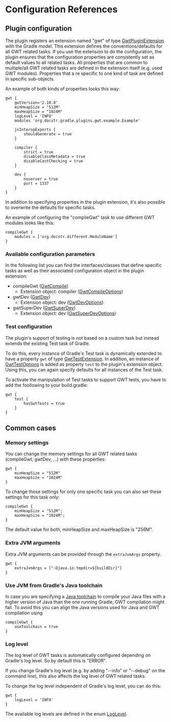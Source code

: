 # Configuration References

## Plugin configuration

The plugin registers an extension named "gwt" of type [GwtPluginExtension](../javadoc/org/docstr/gradle/plugins/gwt/GwtPluginExtension.html) with the Gradle model. This extension defines the conventions/defaults for all GWT related tasks. If you use the extension to do the configuration, the plugin ensures that the configuration properties are consistently set as default values to all related tasks. All properties that are common to multiple/all GWT related tasks are defined in the extension itself (e.g. used GWT modules). Properties that a re specific to one kind of task are defined in specific sub-objects.

An example of both kinds of properties looks this way:

```
gwt {
    gwtVersion='2.10.0'
    minHeapSize = "512M"
    maxHeapSize = "1024M"
    logLevel = 'INFO'
    modules 'org.docstr.gradle.plugins.gwt.example.Example'

    jsInteropExports {
        shouldGenerate = true
    }

    compiler {
        strict = true
        disableClassMetadata = true
        disableCastChecking = true
    }
    
    dev {
        noserver = true
        port = 1337
    }
}
```

In addition to specifying properties in the plugin extension, it's also possible to overwrite the defaults for specific tasks.

An example of configuring the "compileGwt" task to use different GWT modules looks like this:

```
compileGwt {
    modules = ['org.docstr.different.ModuleName']
}
```

### Available configuration parameters

In the following list you can find the interfaces/classes that define specific tasks as well as their associated configuration object in the plugin extension:

* compileGwt ([GwtCompile](../javadoc/org/docstr/gradle/plugins/gwt/GwtCompile.html))
    * Extension object: compiler ([GwtCompileOptions](../javadoc/org/docstr/gradle/plugins/gwt/GwtCompileOptions.html))
* gwtDev ([GwtDev](../javadoc/org/docstr/gradle/plugins/gwt/GwtDev.html))
    * Extension object: dev ([GwtDevOptions](../javadoc/org.docstr/gradle/plugins/gwt/GwtDevOptions.html))
* gwtSuperDev ([GwtSuperDev](../javadoc/org/docstr/gradle/plugins/gwt/GwtSuperDev.html))
    * Extension object: dev ([GwtSuperDevOptions](../javadoc/org/docstr/gradle/plugins/gwt/GwtSuperDevOptions.html))

### Test configuration

The plugin's support of testing is not based on a custom task but instead extends the existing Test task of Gradle.

To do this, every instance of Gradle's Test task is dynamically extended to have a property `gwt` of type [GwtTestExtension](../javadoc/org/docstr/gradle/plugins/gwt/GwtTestExtension.html). In addition, an instance of [GwtTestOptions](../javadoc/de/richsource/gradle/plugins/gwt/GwtTestOptions.html) is added as property `test` to the plugin's extension object. Using this, you can again specify defaults for all instances of the Test task.

To activate the manipulation of Test tasks to support GWT tests, you have to add the foollowing to your build.gradle:

```
gwt {
    test {
        hasGwtTests = true
    }
}
```

## Common cases

### Memory settings

You can change the memory settings for all GWT related tasks (compileGwt, gwtDev, ...) with these properties:

```
gwt {
    minHeapSize = "512M"
    maxHeapSize = "1024M"
}
```

To change those settings for only one specific task you can also set these settings for this task only:

```
compileGwt {
    minHeapSize = "512M";
    maxHeapSize = "1024M";
}
```

The default value for both, minHeapSize and maxHeapSize is "256M".

### Extra JVM arguments

Extra JVM arguments can be provided through the `extraJvmArgs` property.

```
gwt {
    extraJvmArgs = ["-Djava.io.tmpdir=${buildDir}"]
}
```

### Use JVM from Gradle's Java toolchain

In case you are specifying a [Java toolchain](https://docs.gradle.org/current/userguide/toolchains.html)
to compile your Java files with a higher version of Java than the one running Gradle, GWT compilation might fail.
To avoid this you can align the Java versions used for Java and GWT compilation using

```
compileGwt {
    useToolchain = true
}
```

### Log level

The log level of GWT tasks is automatically configured depending on Gradle's log level. So by default this is "ERROR".

If you change Gradle's log level (e.g. by adding "--info" or "--debug" on the command line), this also affects the log level of GWT related tasks.

To change the log level independent of Gradle's log level, you can do this:

```
gwt {
    logLevel = 'INFO'
}
```

The available log levels are defined in the enum [LogLevel](../javadoc/org/docstr/gradle/plugins/gwt/LogLevel.html).
